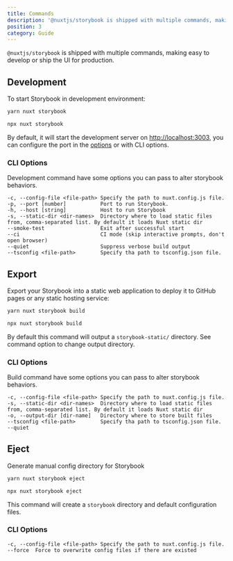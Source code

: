 ```yaml
---
title: Commands
description: '@nuxtjs/storybook is shipped with multiple commands, making easy to develop or ship the UI for production'
position: 3
category: Guide
---
```


`@nuxtjs/storybook` is shipped with multiple commands, making easy to develop or ship the UI for production.

## Development

To start Storybook in development environment:

<code-group>

  ```bash [Yarn]
  yarn nuxt storybook
  ```

  ```bash [NPM]
  npx nuxt storybook
  ```

</code-group>

By default, it will start the development server on [http://localhost:3003](http://localhost:3003), you can configure the port in the [options](/options#port) or with CLI options.

### CLI Options
Development command have some options you can pass to alter storybook behaviors.
```
-c, --config-file <file-path> Specify the path to nuxt.config.js file.
-p, --port [number]           Port to run Storybook.
-h, --host [string]           Host to run Storybook
-s, --static-dir <dir-names>  Directory where to load static files from, comma-separated list. By default it loads Nuxt static dir
--smoke-test                  Exit after successful start
--ci                          CI mode (skip interactive prompts, don't open browser)
--quiet                       Suppress verbose build output
--tsconfig <file-path>        Specify tha path to tsconfig.json file.
```

## Export

Export your Storybook into a static web application to deploy it to GitHub pages or any static hosting service:

<code-group>

  ```bash [Yarn]
  yarn nuxt storybook build
  ```

  ```bash [NPM]
  npx nuxt storybook build
  ```

</code-group>

By default this command will output a `storybook-static/` directory. See command option to change output directory.

### CLI Options
Build command have some options you can pass to alter storybook behaviors.
```
-c, --config-file <file-path> Specify the path to nuxt.config.js file.
-s, --static-dir <dir-names>  Directory where to load static files from, comma-separated list. By default it loads Nuxt static dir
-o, --output-dir [dir-name]   Directory where to store built files
--tsconfig <file-path>        Specify tha path to tsconfig.json file.
--quiet
```

## Eject
Generate manual config directory for Storybook

<code-group>

  ```bash [Yarn]
  yarn nuxt storybook eject
  ```

  ```bash [NPM]
  npx nuxt storybook eject
  ```

</code-group>

This command will create a `storybook` directory and default configuration files.

### CLI Options
```
-c, --config-file <file-path> Specify the path to nuxt.config.js file.
--force  Force to overwrite config files if there are existed
```
